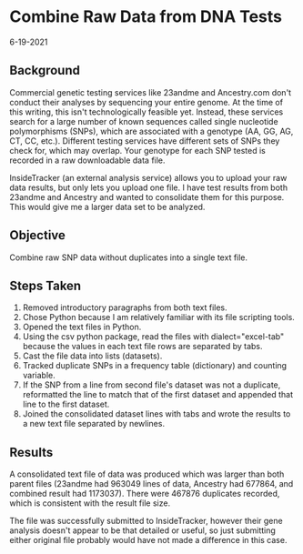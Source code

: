 # Combine Raw Data from DNA Tests
6-19-2021

## Background
Commercial genetic testing services like 23andme and Ancestry.com don't conduct their analyses by sequencing your entire genome. At the time of this writing, this isn't technologically feasible yet.
Instead, these services search for a large number of known sequences called single nucleotide polymorphisms (SNPs), which are associated with a genotype (AA, GG, AG, CT, CC, etc.).
Different testing services have different sets of SNPs they check for, which may overlap. Your genotype for each SNP tested is recorded in a raw downloadable data file. 

InsideTracker (an external analysis service) allows you to upload your raw data results, but only lets you upload one file. I have test results from both 23andme and Ancestry and wanted to consolidate them for this purpose. This would give me a larger data set to be analyzed.

## Objective
Combine raw SNP data without duplicates into a single text file. 

## Steps Taken
1. Removed introductory paragraphs from both text files.
2. Chose Python because I am relatively familiar with its file scripting tools.
3. Opened the text files in Python.
4. Using the csv python package, read the files with dialect="excel-tab" because the values in each text file rows are separated by tabs.
5. Cast the file data into lists (datasets).
6. Tracked duplicate SNPs in a frequency table (dictionary) and counting variable.
7. If the SNP from a line from second file's dataset was not a duplicate, reformatted the line to match that of the first dataset and appended that line to the first dataset.
8. Joined the consolidated dataset lines with tabs and wrote the results to a new text file separated by newlines.

## Results
A consolidated text file of data was produced which was larger than both parent files (23andme had 963049 lines of data, Ancestry had 677864, and combined  result had 1173037). There were 467876 duplicates recorded, which is consistent with the result file size.

The file was successfully submitted to InsideTracker, however their gene analysis doesn't appear to be that detailed or useful, so just submitting either original file probably would have not made a difference in this case.

